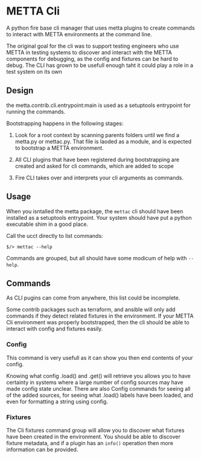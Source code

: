 # METTA Cli

A python fire base cli manager that uses metta plugins to create commands to
interact with METTA environments at the command line.

The original goal for the cli was to support testing engineers who use METTA in
testing systems to discover and interact with the METTA components for debugging,
as the config and fixtures can be hard to debug.
The CLI has grown to be usefull enough taht it could play a role in a test
system on its own

## Design

the metta.contrib.cli.entrypoint:main is used as a setuptools entrypoint for
running the commands.

Bootstrapping happens in the following stages:

1. Look for a root context by scanning parents folders until we find a metta.py
   or mettac.py.  That file is laoded as a module, and is expected to bootstrap
   a METTA environment.

2. All CLI plugins that have been registered during bootstrapping are created
   and asked for cli commands, which are added to scope

3. Fire CLI takes over and interprets your cli arguments as commands.

## Usage

When you isntalled the metta package, the `mettac` cli should have been installed
as a setuptools entrypoint.  Your system should have put a python executable
shim in a good place.

Call the ucct directly to list commands:
```
$/> mettac --help
```

Commands are grouped, but all should have some modicum of help with `--help`.

## Commands

As CLI pugins can come from anywhere, this list could be incomplete.

Some contrib packages such as terraform, and ansible will only add commands if
they detect related fixtures in the environment.
If your METTA Cli environment was properly bootstrapped, then the cli should be
able to interact with config and fixtures easily.

### Config

This command is very usefull as it can show you then end contents of your config.

Knowing what config .load() and .get() will retrieve you allows you to have
certainty in systems where a large number of config sources may have made config
state unclear.
There are also Config commands for seeing all of the added sources, for seeing
what .load() labels have been loaded, and even for formatting a string using
config.

### Fixtures

The Cli fixtures command group will allow you to discover what fixtures have
been created in the environment.  You should be able to discover fixture
metadata, and if a plugin has an `info()` operation then more information can
be provided.
